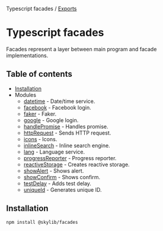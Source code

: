 Typescript facades / [Exports](modules.md)

# Typescript facades

Facades represent a layer between main program and facade implementations.

## Table of contents

- [Installation](#installation)
- Modules
  - [datetime](https://ilyub.github.io/typescript-facades/modules/datetime.html) - Date/time service.
  - [facebook](https://ilyub.github.io/typescript-facades/modules/facebook.html) - Facebook login.
  - [faker](https://ilyub.github.io/typescript-facades/modules/faker.html) - Faker.
  - [google](https://ilyub.github.io/typescript-facades/modules/google.html) - Google login.
  - [handlePromise](https://ilyub.github.io/typescript-facades/modules/handlepromise.html) - Handles promise.
  - [httpRequest](https://ilyub.github.io/typescript-facades/modules/httprequest.html) - Sends HTTP request.
  - [icons](https://ilyub.github.io/typescript-facades/modules/icons.html) - Icons.
  - [inlineSearch](https://ilyub.github.io/typescript-facades/modules/inlinesearch.html) - Inline search engine.
  - [lang](https://ilyub.github.io/typescript-facades/modules/lang.html) - Language service.
  - [progressReporter](https://ilyub.github.io/typescript-facades/modules/progressreporter.html) - Progress reporter.
  - [reactiveStorage](https://ilyub.github.io/typescript-facades/modules/reactivestorage.html) - Creates reactive storage.
  - [showAlert](https://ilyub.github.io/typescript-facades/modules/showalert.html) - Shows alert.
  - [showConfirm](https://ilyub.github.io/typescript-facades/modules/showconfirm.html) - Shows confirm.
  - [testDelay](https://ilyub.github.io/typescript-facades/modules/testdelay.html) - Adds test delay.
  - [uniqueId](https://ilyub.github.io/typescript-facades/modules/uniqueid.html) - Generates unique ID.

## <a name="installation"></a>Installation

    npm install @skylib/facades
